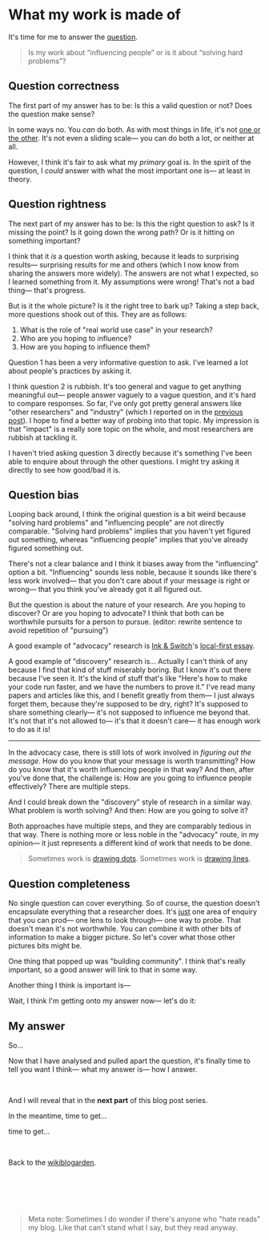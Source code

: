 # What my work is made of

It's time for me to answer the [question](https://www.todepond.com/wikiblogarden/blending/goals/community/).

> Is my work about “influencing people” or is it about “solving hard problems”?

## Question correctness

The first part of my answer has to be: Is this a valid question or not? Does the question make sense? 

In some ways no. You *can* do both. As with most things in life, it's not [one or the other](https://www.todepond.com/report/definitions-that-dont-matter/). It's not even a sliding scale— you can do both a lot, or neither at all.

However, I think it's fair to ask what my *primary* goal is. In the spirit of the question, I *could* answer with what the most important one is— at least in theory.

## Question rightness

The next part of my answer has to be: Is this the right question to ask? Is it missing the point? Is it going down the wrong path? Or is it hitting on something important? 

I think that it *is* a question worth asking, because it leads to surprising results— surprising results for me and others (which I now know from sharing the answers more widely). The answers are not what I expected, so I learned something from it. My assumptions were wrong! That's not a bad thing— that's progress. 

But is it the whole picture? Is it the right tree to bark up? Taking a step back, more questions shook out of this. They are as follows: 

1. What is the role of "real world use case" in your research? 
2. Who are you hoping to influence?
3. How are you hoping to influence them? 

Question 1 has been a very informative question to ask. I've learned a lot about people's practices by asking it. 

I think question 2 is rubbish. It's too general and vague to get anything meaningful out— people answer vaguely to a vague question, and it's hard to compare responses. So far, I've only got pretty general answers like "other researchers" and "industry" (which I reported on in the [previous post](https://www.todepond.com/wikiblogarden/blending/goals/community/)). I hope to find a better way of probing into that topic. My impression is that "impact" is a really sore topic on the whole, and most researchers are rubbish at tackling it.

I haven't tried asking question 3 directly because it's something I've been able to enquire about through the other questions. I might try asking it directly to see how good/bad it is.

## Question bias

Looping back around, I think the original question is a bit weird because "solving hard problems" and "influencing people" are not directly comparable. "Solving hard problems" implies that you haven't yet figured out something, whereas "influencing people" implies that you've already figured something out.

There's not a clear balance and I think it biases away from the "influencing" option a bit. "Influencing" sounds less noble, because it sounds like there's less work involved— that you don't care about if your message is right or wrong— that you think you've already got it all figured out.

But the question is about the nature of your research. Are you hoping to discover? Or are you hoping to advocate? I think that both can be worthwhile pursuits for a person to pursue. (editor: rewrite sentence to avoid repetition of "pursuing")

A good example of "advocacy" research is [Ink & Switch](https://www.inkandswitch.com/)'s [local-first essay](https://www.inkandswitch.com/local-first/).

A good example of "discovery" research is... Actually I can't think of any because I find that kind of stuff miserably boring. But I know it's out there because I've seen it. It's the kind of stuff that's like "Here's how to make your code run faster, and we have the numbers to prove it." I've read many papers and articles like this, and I benefit greatly from them— I just always forget them, because they're supposed to be dry, right? It's supposed to share something clearly— it's not supposed to influence me beyond that. It's not that it's not allowed to— it's that it doesn't care— it has enough work to do as it is!

<hr>

In the advocacy case, there is still lots of work involved in *figuring out the message*. How do you know that your message is worth transmitting? How do you know that it's worth influencing people in that way? And then, after you've done that, the challenge is: How are you going to influence people effectively? There are multiple steps.

And I could break down the "discovery" style of research in a similar way. What problem is worth solving? And then: How are you going to solve it? 

Both approaches have multiple steps, and they are comparably tedious in that way. There is nothing more or less noble in the "advocacy" route, in my opinion— it just represents a different kind of work that needs to be done.

> Sometimes work is [drawing dots](https://www.todepond.com/wikiblogarden/blending/work/). Sometimes work is [drawing lines](https://www.todepond.com/wikiblogarden/my-wikiblogarden/no-more-ideas).

## Question completeness

No single question can cover everything. So of course, the question doesn't encapsulate everything that a researcher does. It's [just](https://www.todepond.com/wikiblogarden/better-computing/just/) one area of enquiry that you can prod— one lens to look through— one way to probe. That doesn't mean it's not worthwhile. You can combine it with other bits of information to make a bigger picture. So let's cover what those other pictures bits might be.

One thing that popped up was "building community". I think that's really important, so a good answer will link to that in some way. 

Another thing I think is important is—

Wait, I think I'm getting onto my answer now— let's do it: 

## My answer

So...

Now that I have analysed and pulled apart the question, it's finally time to tell you want I think— what my answer is— how I answer.

<br>

And I will reveal that in the **next part** of this blog post series.

In the meantime, time to get...

time to get...

<br>

Back to the [wikiblogarden](/wikiblogarden).

<br>

<br>

<br>

<br>

> Meta note: Sometimes I do wonder if there's anyone who "hate reads" my blog. Like that can't stand what I say, but they read anyway.
